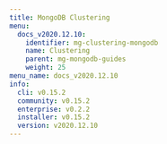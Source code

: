 ```yaml
---
title: MongoDB Clustering
menu:
  docs_v2020.12.10:
    identifier: mg-clustering-mongodb
    name: Clustering
    parent: mg-mongodb-guides
    weight: 25
menu_name: docs_v2020.12.10
info:
  cli: v0.15.2
  community: v0.15.2
  enterprise: v0.2.2
  installer: v0.15.2
  version: v2020.12.10
---
```


